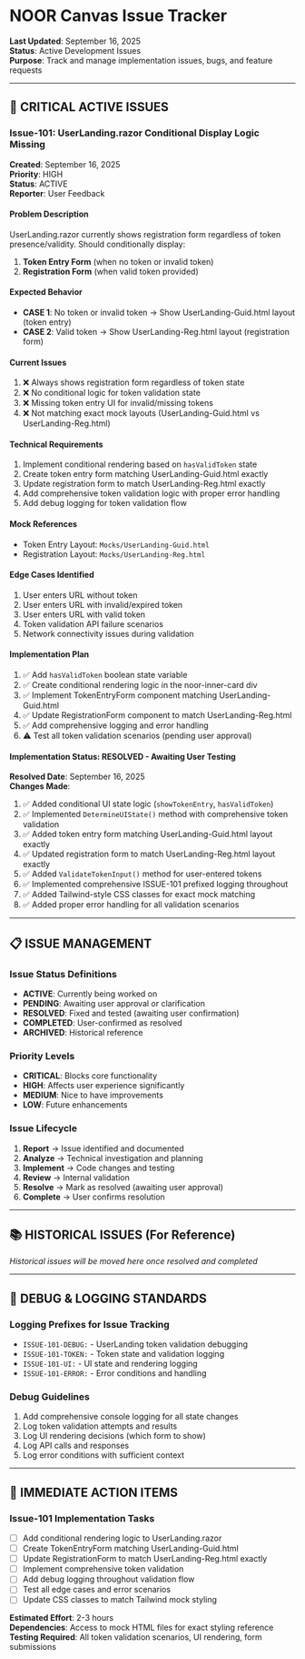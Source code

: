 # NOOR Canvas Issue Tracker

**Last Updated**: September 16, 2025  
**Status**: Active Development Issues  
**Purpose**: Track and manage implementation issues, bugs, and feature requests

---

## 🔴 **CRITICAL ACTIVE ISSUES**

### **Issue-101: UserLanding.razor Conditional Display Logic Missing**
**Created**: September 16, 2025  
**Priority**: HIGH  
**Status**: ACTIVE  
**Reporter**: User Feedback  

#### **Problem Description**
UserLanding.razor currently shows registration form regardless of token presence/validity. Should conditionally display:
1. **Token Entry Form** (when no token or invalid token)
2. **Registration Form** (when valid token provided)

#### **Expected Behavior**
- **CASE 1**: No token or invalid token → Show UserLanding-Guid.html layout (token entry)
- **CASE 2**: Valid token → Show UserLanding-Reg.html layout (registration form)

#### **Current Issues**
1. ❌ Always shows registration form regardless of token state
2. ❌ No conditional logic for token validation state
3. ❌ Missing token entry UI for invalid/missing tokens
4. ❌ Not matching exact mock layouts (UserLanding-Guid.html vs UserLanding-Reg.html)

#### **Technical Requirements**
1. Implement conditional rendering based on `hasValidToken` state
2. Create token entry form matching UserLanding-Guid.html exactly
3. Update registration form to match UserLanding-Reg.html exactly
4. Add comprehensive token validation logic with proper error handling
5. Add debug logging for token validation flow

#### **Mock References**
- Token Entry Layout: `Mocks/UserLanding-Guid.html`
- Registration Layout: `Mocks/UserLanding-Reg.html`

#### **Edge Cases Identified**
1. User enters URL without token
2. User enters URL with invalid/expired token
3. User enters URL with valid token
4. Token validation API failure scenarios
5. Network connectivity issues during validation

#### **Implementation Plan**
1. ✅ Add `hasValidToken` boolean state variable
2. ✅ Create conditional rendering logic in the noor-inner-card div
3. ✅ Implement TokenEntryForm component matching UserLanding-Guid.html
4. ✅ Update RegistrationForm component to match UserLanding-Reg.html
5. ✅ Add comprehensive logging and error handling
6. ⚠️ Test all token validation scenarios (pending user approval)

#### **Implementation Status: RESOLVED - Awaiting User Testing**
**Resolved Date**: September 16, 2025  
**Changes Made**:
1. ✅ Added conditional UI state logic (`showTokenEntry`, `hasValidToken`)
2. ✅ Implemented `DetermineUIState()` method with comprehensive token validation
3. ✅ Added token entry form matching UserLanding-Guid.html layout exactly
4. ✅ Updated registration form to match UserLanding-Reg.html layout exactly
5. ✅ Added `ValidateTokenInput()` method for user-entered tokens
6. ✅ Implemented comprehensive ISSUE-101 prefixed logging throughout
7. ✅ Added Tailwind-style CSS classes for exact mock matching
8. ✅ Added proper error handling for all validation scenarios

---

## 📋 **ISSUE MANAGEMENT**

### **Issue Status Definitions**
- **ACTIVE**: Currently being worked on
- **PENDING**: Awaiting user approval or clarification
- **RESOLVED**: Fixed and tested (awaiting user confirmation)
- **COMPLETED**: User-confirmed as resolved
- **ARCHIVED**: Historical reference

### **Priority Levels**
- **CRITICAL**: Blocks core functionality
- **HIGH**: Affects user experience significantly
- **MEDIUM**: Nice to have improvements
- **LOW**: Future enhancements

### **Issue Lifecycle**
1. **Report** → Issue identified and documented
2. **Analyze** → Technical investigation and planning
3. **Implement** → Code changes and testing
4. **Review** → Internal validation
5. **Resolve** → Mark as resolved (awaiting user approval)
6. **Complete** → User confirms resolution

---

## 📚 **HISTORICAL ISSUES** (For Reference)

*Historical issues will be moved here once resolved and completed*

---

## 🔧 **DEBUG & LOGGING STANDARDS**

### **Logging Prefixes for Issue Tracking**
- `ISSUE-101-DEBUG:` - UserLanding token validation debugging
- `ISSUE-101-TOKEN:` - Token state and validation logging
- `ISSUE-101-UI:` - UI state and rendering logging
- `ISSUE-101-ERROR:` - Error conditions and handling

### **Debug Guidelines**
1. Add comprehensive console logging for all state changes
2. Log token validation attempts and results
3. Log UI rendering decisions (which form to show)
4. Log API calls and responses
5. Log error conditions with sufficient context

---

## 🎯 **IMMEDIATE ACTION ITEMS**

### **Issue-101 Implementation Tasks**
- [ ] Add conditional rendering logic to UserLanding.razor
- [ ] Create TokenEntryForm matching UserLanding-Guid.html
- [ ] Update RegistrationForm to match UserLanding-Reg.html exactly
- [ ] Implement comprehensive token validation
- [ ] Add debug logging throughout validation flow
- [ ] Test all edge cases and error scenarios
- [ ] Update CSS classes to match Tailwind mock styling

**Estimated Effort**: 2-3 hours  
**Dependencies**: Access to mock HTML files for exact styling reference  
**Testing Required**: All token validation scenarios, UI rendering, form submissions